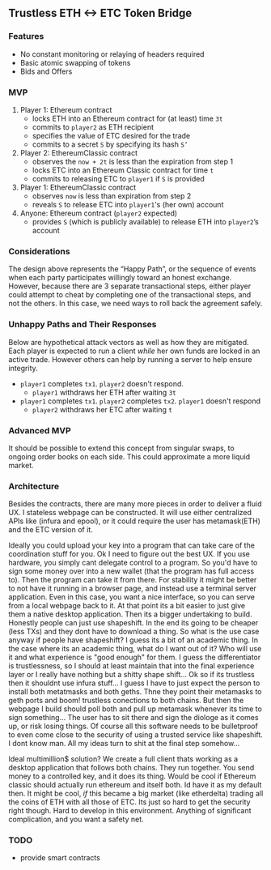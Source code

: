 ## Trustless ETH <-> ETC Token Bridge

### Features
  - No constant monitoring or relaying of headers required
  - Basic atomic swapping of tokens
  - Bids and Offers

### MVP

  1. Player 1: Ethereum contract
     - locks ETH into an Ethereum contract for (at least) time `3t`
     - commits to `player2` as ETH recipient
     - specifies the value of ETC desired for the trade
     - commits to a secret `S` by specifying its hash `S’`
  2. Player 2: EthereumClassic contract
     - observes the `now + 2t` is less than the expiration from step 1
     - locks ETC into an Ethereum Classic contract for time `t`
     - commits to releasing ETC to `player1` if `S` is provided
  3. Player 1: EthereumClassic contract
     - observes `now` is less than expiration from step 2
     - reveals `S` to release ETC into `player1`'s (her own) account
  4. Anyone: Ethereum contract (`player2` expected)
     - provides `S` (which is publicly available) to release ETH into `player2`’s account

### Considerations

The design above represents the “Happy Path”, or the sequence of events when each party participates willingly toward an honest exchange. However, because there are 3 separate transactional steps, either player could attempt to cheat by completing one of the transactional steps, and not the others. In this case, we need ways to roll back the agreement safely.


### Unhappy Paths and Their Responses

Below are hypothetical attack vectors as well as how they are mitigated. Each player is expected to run a client *while* her own funds are locked in an active trade. However others can help by running a server to help ensure integrity.

  * `player1` completes `tx1`. `player2` doesn't respond.
     - `player1` withdraws her ETH after waiting `3t`
  * `player1` completes `tx1`. `player2` completes `tx2`. `player1` doesn't respond
     - `player2` withdraws her ETC after waiting `t`



### Advanced MVP

It should be possible to extend this concept from singular swaps, to ongoing order books on each side. This could approximate a more liquid market.

### Architecture

Besides the contracts, there are many more pieces in order to deliver a fluid UX. I stateless webpage can be constructed. It will use either centralized APIs like (infura and epool), or it could require the user has metamask(ETH) and the ETC version of it.

Ideally you could upload your key into a program that can take care of the coordination stuff for you. Ok I need to figure out the best UX. If you use hardware, you simply cant delegate control to a program. So you'd have to sign some money over into a new wallet (that the program has full access to). Then the program can take it from there. For stability it might be better to not have it running in a browser page, and instead use a terminal server application. Even in this case, you want a nice interface, so you can serve from a local webpage back to it. At that point its a bit easier to just give them a native desktop application. Then its a bigger undertaking to build. Honestly people can just use shapeshift. In the end its going to be cheaper (less TXs) and they dont have to download a thing. So what is the use case anyway if people have shapeshift? I guess its a bit of an academic thing. In the case where its an academic thing, what do I want out of it? Who will use it and what experience is "good enough" for them. I guess the differentiator is trustlessness, so I should at least maintain that into the final experience layer or I really have nothing but a shitty shape shift... Ok so if its trustless then it shouldnt use infura stuff... I guess I have to just expect the person to install both metatmasks and both geths. Thne they point their metamasks to geth ports and boom! trustless conections to both chains. But then the webpage I build should poll both and pull up metamask whenever its time to sign something... The user has to sit there and sign the diologe as it comes up, or risk losing things. Of course all this software needs to be bulletproof to even come close to the security of using a trusted service like shapeshift. I dont know man. All my ideas turn to shit at the final step somehow... 

Ideal multimillion$ solution? We create a full client thats working as a desktop application that follows both chains. They run together. You send money to a controlled key, and it does its thing. Would be cool if Ethereum classic should actually run ethereum and itself both. Id have it as my default then. It might be cool, *if* this became a big market (like etherdelta) trading all the coins of ETH with all those of ETC. Its just so hard to get the security right though. Hard to develop in this environment. Anything of significant complication, and you want a safety net.

### TODO
  - provide smart contracts
